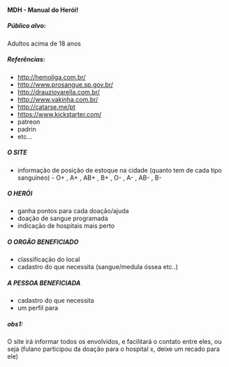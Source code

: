 #### MDH - Manual do Herói!

##### Público alvo:

Adultos acima de 18 anos

##### Referências:

- http://hemoliga.com.br/
- http://www.prosangue.sp.gov.br/
- http://drauziovarella.com.br/
- http://www.vakinha.com.br/
- http://catarse.me/pt
- https://www.kickstarter.com/
- patreon
- padrin
- etc...

##### O SITE

- informação de posição de estoque na cidade (quanto tem de cada tipo sanguineo) - O+ , A+ , AB+ , B+ , O- , A- , AB- , B-

##### O HERÓI

- ganha pontos para cada doação/ajuda
- doação de sangue programada
- indicação de hospitais mais perto

##### O ORGÃO BENEFICIADO

  - classificação do local
  - cadastro do que necessita (sangue/medula óssea etc..)
  
##### A PESSOA BENEFICIADA

  - cadastro do que necessita
  - um perfil para

##### obs1:
O site irá informar todos os envolvidos, e facilitará o contato entre eles, ou seja (fulano participou da doação para o hospital x, deixe um recado para ele)
